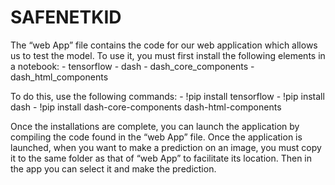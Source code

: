 # SAFENETKID
The “web App” file contains the code for our web application which allows us to test the model.
To use it, you must first install the following elements in a notebook:
    - tensorflow
  	- dash
  	- dash_core_components
  	- dash_html_components
   
To do this, use the following commands:
    - !pip install tensorflow
  	- !pip install dash
  	- !pip install dash-core-components dash-html-components

Once the installations are complete, you can launch the application by compiling the code found in the “web App” file.
Once the application is launched, when you want to make a prediction on an image, you must copy it to the same folder as that of
“web App” to facilitate its location. Then in the app you can select it and make the prediction.
